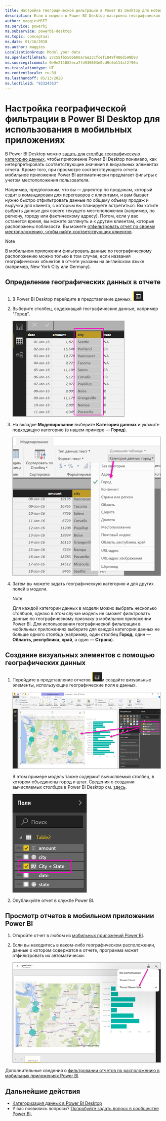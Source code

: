 ```yaml
---
title: Настройка географической фильтрации в Power BI Desktop для мобильных приложений
description: Если в модели в Power BI Desktop настроена географическая фильтрация, вы можете автоматически фильтровать данные с учетом своего местоположения в мобильных приложениях Power BI.
author: maggiesMSFT
ms.service: powerbi
ms.subservice: powerbi-desktop
ms.topic: conceptual
ms.date: 01/16/2018
ms.author: maggies
LocalizationGroup: Model your data
ms.openlocfilehash: 27c59fb550b608a7ae33cfcef1849f480d599b93
ms.sourcegitcommit: 0e9e211082eca7fd939803e0cd9c6b114af2f90a
ms.translationtype: HT
ms.contentlocale: ru-RU
ms.lasthandoff: 05/13/2020
ms.locfileid: "83324363"
---
```

# <a name="set-geographic-filters-in-power-bi-desktop-for-use-in-the-mobile-app"></a>Настройка географической фильтрации в Power BI Desktop для использования в мобильных приложениях
В Power BI Desktop можно [задать для столбца географическую категорию данных](desktop-data-categorization.md), чтобы приложение Power BI Desktop понимало, как интерпретировать соответствующие значения в визуальных элементах отчета. Кроме того, при просмотре соответствующего отчета мобильное приложение Power BI автоматически предлагает фильтры с учетом местоположения пользователя. 

Например, предположим, что вы — директор по продажам, который ездит в командировки для переговоров с клиентами, и вам бывает нужно быстро отфильтровать данные по общему объему продаж и выручки для клиента, с которым вы планируете встретиться. Вы хотите выбрать данные для своего текущего местоположения (например, по региону, городу или фактическому адресу). Потом, если у вас останется время, вы можете заглянуть и к другим клиентам, которые расположены поблизости. Вы можете [отфильтровать отчет по своему местоположению, чтобы найти соответствующих клиентов](../consumer/mobile/mobile-apps-geographic-filtering.md).

> [!NOTE]
> В мобильном приложении фильтровать данные по географическому расположению можно только в том случае, если названия географических объектов в отчете указаны на английском языке (например, New York City или Germany).
> 
> 

## <a name="identify-geographic-data-in-your-report"></a>Определение географических данных в отчете
1. В Power BI Desktop перейдите в представление данных. ![Значок представления данных](media/desktop-mobile-geofiltering/pbi_desktop_data_icon.png).
2. Выберите столбец, содержащий географические данные, например "Город".
   
    ![Столбец "Город"](media/desktop-mobile-geofiltering/power-bi-desktop-geo-column.png)
3. На вкладке **Моделирование** выберите **Категория данных** и укажите подходящую категорию (в нашем примере — **Город**).
   
    ![Поле "Категория данных"](media/desktop-mobile-geofiltering/power-bi-desktop-geo-category.png)
4. Затем вы можете задать географическую категорию и для других полей в модели. 
   
   > [!NOTE]
   > Для каждой категории данных в модели можно выбрать несколько столбцов, однако в этом случае модель не сможет фильтровать данные по географическому признаку в мобильном приложении Power BI. Для использования географической фильтрации в мобильных приложениях выберите для каждой категории данных не больше одного столбца (например, один столбец **Город**, один — **Область, республика, край**, а один — **Страна**). 
   > 
   > 

## <a name="create-visuals-with-your-geographic-data"></a>Создание визуальных элементов с помощью географических данных
1. Перейдите в представление отчетов ![Значок представления отчетов](media/desktop-mobile-geofiltering/power-bi-desktop-report-icon.png)и создайте визуальные элементы, использующие географические поля в данных. 
   
    ![Отчет с картой](media/desktop-mobile-geofiltering/power-bi-desktop-geo-report.png)
   
    В этом примере модель также содержит вычисляемый столбец, в котором объединены город и штат. Сведения о создании вычисляемых столбцов в Power BI Desktop см. [здесь](desktop-calculated-columns.md).
   
    ![Поле City + State (Город + штат)](media/desktop-mobile-geofiltering/power-bi-desktop-city-state-column.png)
2. Опубликуйте отчет в службе Power BI.

## <a name="view-the-report-in-power-bi-mobile-app"></a>Просмотр отчетов в мобильном приложении Power BI
1. Откройте отчет в любом из [мобильных приложений Power BI](../consumer/mobile/mobile-apps-for-mobile-devices.md).
2. Если вы находитесь в каком-либо географическом расположении, данные о котором содержатся в отчете, программа может отфильтровать их автоматически.
   
    ![Фильтр по расположению в мобильном приложении](media/desktop-mobile-geofiltering/power-bi-mobile-geo-map-set-filter.png)

Дополнительные сведения о [фильтровании отчетов по расположению в мобильных приложениях Power BI](../consumer/mobile/mobile-apps-geographic-filtering.md).

## <a name="next-steps"></a>Дальнейшие действия
* [Категоризация данных в Power BI Desktop](desktop-data-categorization.md)  
* У вас появились вопросы? [Попробуйте задать вопрос в сообществе Power BI.](https://community.powerbi.com/)
